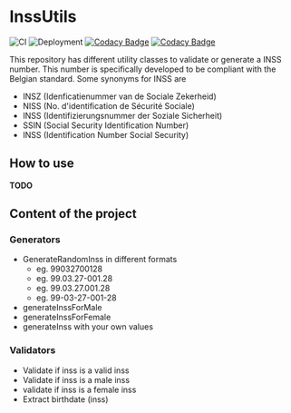 # InssUtils

![CI](https://github.com/m-ds/InssUtils/actions/workflows/CI_pipeline.yml/badge.svg)
![Deployment](https://github.com/m-ds/InssUtils/actions/workflows/publish_pipeline.yml/badge.svg)
[![Codacy Badge](https://app.codacy.com/project/badge/Coverage/2283fdc61e2e43afb1f451254f32140c)](https://www.codacy.com/gh/M-ds/InssUtils/dashboard?utm_source=github.com&utm_medium=referral&utm_content=M-ds/InssUtils&utm_campaign=Badge_Coverage)
[![Codacy Badge](https://app.codacy.com/project/badge/Grade/2283fdc61e2e43afb1f451254f32140c)](https://www.codacy.com/gh/M-ds/InssUtils/dashboard?utm_source=github.com&amp;utm_medium=referral&amp;utm_content=M-ds/InssUtils&amp;utm_campaign=Badge_Grade)

This repository has different utility classes to validate or generate a INSS number. This number is specifically
developed to be compliant with the Belgian standard. Some synonyms for INSS are

- INSZ (Idenficatienummer van de Sociale Zekerheid)
- NISS (No. d'identification de Sécurité Sociale)
- INSS (Identifizierungsnummer der Soziale Sicherheit)
- SSIN (Social Security Identification Number)
- INSS (Identification Number Social Security)

## How to use

**TODO**

## Content of the project

### Generators

- GenerateRandomInss in different formats
    - eg. 99032700128  
    - eg. 99.03.27-001.28  
    - eg. 99.03.27.001.28  
    - eg. 99-03-27-001-28  
- generateInssForMale
- generateInssForFemale
- generateInss with your own values

### Validators

- Validate if inss is a valid inss
- Validate if inss is a male inss
- validate if inss is a female inss
- Extract birthdate (inss)
